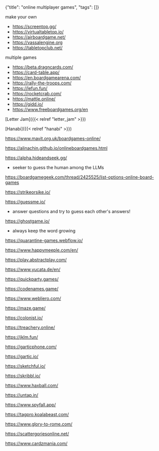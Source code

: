 {"title": "online multiplayer games", "tags": []}

make your own
* https://screentop.gg/
* https://virtualtabletop.io/
* https://airboardgame.net/
* https://vassalengine.org
* https://tabletopclub.net/

multiple games
* https://beta.dragncards.com/
* https://card-table.app/
* https://en.boardgamearena.com/
* https://rally-the-troops.com/
* https://lefun.fun/
* https://rocketcrab.com/
* https://mattle.online/
* https://gidd.io/
* https://www.freeboardgames.org/en

[Letter Jam]({{< relref "letter_jam" >}})

[Hanabi]({{< relref "hanabi" >}})

https://www.mavit.org.uk/boardgames-online/

https://alinachin.github.io/onlineboardgames.html

https://alpha.hideandseek.gg/
* seeker to guess the human among the LLMs

https://boardgamegeek.com/thread/2425525/list-options-online-board-games

https://strikeorsike.io/

https://guessme.io/
* answer questions and try to guess each other's answers!

https://ghostgame.io/
* always keep the word growing

https://quarantine-games.webflow.io/

https://www.happymeeple.com/en/

https://play.abstractplay.com/

https://www.yucata.de/en/

https://quickparty.games/

https://codenames.game/

https://www.webliero.com/

https://maze.game/

https://colonist.io/

https://treachery.online/

https://jklm.fun/

https://garticphone.com/

https://gartic.io/

https://sketchful.io/

https://skribbl.io/

https://www.haxball.com/

https://untap.in/

https://www.spyfall.app/

https://tagpro.koalabeast.com/

https://www.glory-to-rome.com/

https://scattergoriesonline.net/

https://www.cardzmania.com/

